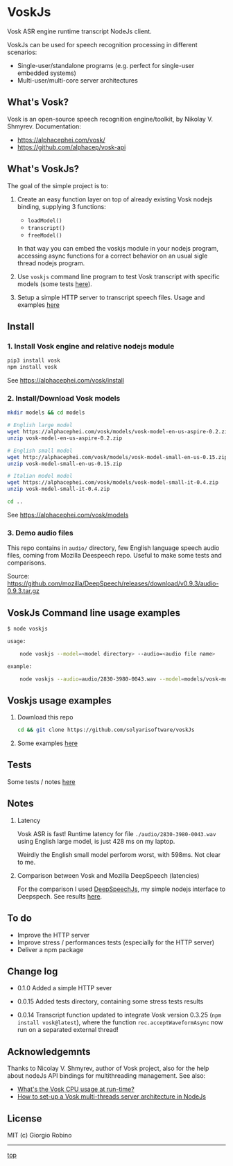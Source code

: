 # VoskJs

Vosk ASR engine runtime transcript NodeJs client.

VoskJs can be used for speech recognition processing in different scenarios:
- Single-user/standalone programs (e.g. perfect for single-user embedded systems) 
- Multi-user/multi-core server architectures 


## What's Vosk?

Vosk is an open-source speech recognition engine/toolkit, by Nikolay V. Shmyrev. 
Documentation:

- https://alphacephei.com/vosk/
- https://github.com/alphacep/vosk-api

## What's VoskJs?

The goal of the simple project is to:

1. Create an easy function layer on top of already existing Vosk nodejs binding, supplying 3 functions: 

   - `loadModel()`
   - `transcript()`
   - `freeModel()`

   In that way you can embed the voskjs module in your nodejs program, 
   accessing async functions for a correct behavior on an usual sigle thread nodejs program.

2. Use `voskjs` command line program to test Vosk transcript with specific models (some tests [here](tests/README.md)).


3. Setup a simple HTTP server to transcript speech files. Usage and examples [here](examples/) 


## Install 

### 1. Install Vosk engine and relative nodejs module

```bash
pip3 install vosk 
npm install vosk
```

See https://alphacephei.com/vosk/install


### 2. Install/Download Vosk models

```bash
mkdir models && cd models

# English large model
wget https://alphacephei.com/vosk/models/vosk-model-en-us-aspire-0.2.zip
unzip vosk-model-en-us-aspire-0.2.zip

# English small model
wget http://alphacephei.com/vosk/models/vosk-model-small-en-us-0.15.zip
unzip vosk-model-small-en-us-0.15.zip

# Italian model model
wget https://alphacephei.com/vosk/models/vosk-model-small-it-0.4.zip
unzip vosk-model-small-it-0.4.zip

cd ..
```

See https://alphacephei.com/vosk/models

### 3. Demo audio files

This repo contains in `audio/` directory, few English language speech audio files, coming from Mozilla Deespeech repo.
Useful to make some tests and comparisons. 

Source: https://github.com/mozilla/DeepSpeech/releases/download/v0.9.3/audio-0.9.3.tar.gz


## VoskJs Command line usage examples

```bash
$ node voskjs

usage:

    node voskjs --model=<model directory> --audio=<audio file name>

example:

    node voskjs --audio=audio/2830-3980-0043.wav --model=models/vosk-model-en-us-aspire-0.2
```


## Voskjs usage examples 

1. Download this repo 

   ```bash
   cd && git clone https://github.com/solyarisoftware/voskJs
   ```

2. Some examples [here](examples) 


## Tests

Some tests / notes [here](tests/README.md)


## Notes

1. Latency

   Vosk ASR is fast! Runtime latency for file `./audio/2830-3980-0043.wav`
   using English large model, is just 428 ms on my laptop. 

   Weirdly the English small model perforom worst, with 598ms. Not clear to me. 

2. Comparison between Vosk and Mozilla DeepSpeech (latencies)

   For the comparison I used [DeepSpeechJs](https://github.com/solyarisoftware/DeepSpeechJs), 
   my simple nodejs interface to Deepspech. See results [here](tests/README.md).


## To do

- Improve the HTTP server
- Improve stress / performances tests (especially for the HTTP server)
- Deliver a npm package


## Change log

- 0.1.0 
  Added a simple HTTP sever

- 0.0.15 
  Added tests directory, containing some stress tests results

- 0.0.14 
  Transcript function updated to integrate Vosk version 0.3.25 (`npm install vosk@latest`), 
  where the function `rec.acceptWaveformAsync` now run on a separated external thread!


## Acknowledgemnts

Thanks to Nicolay V. Shmyrev, author of Vosk project, also for the help about nodeJs API bindings for multithreading management. 
See also: 
- [What's the Vosk CPU usage at run-time?](https://github.com/alphacep/vosk-api/issues/498)
- [How to set-up a Vosk multi-threads server architecture in NodeJs](https://github.com/alphacep/vosk-api/issues/502) 


## License

MIT (c) Giorgio Robino 


---

[top](#)
